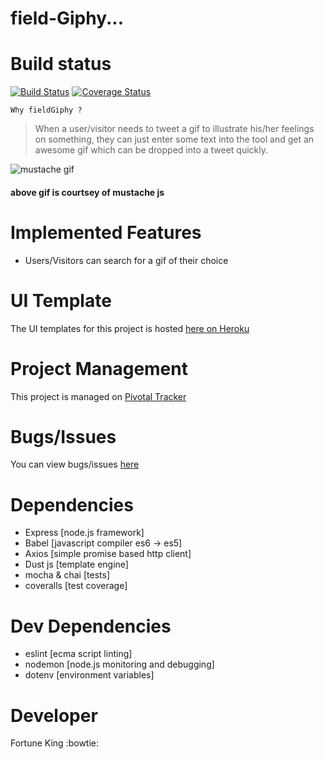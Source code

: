 # field-Giphy...

# Build status
[![Build Status](https://travis-ci.com/chunkingz/fieldGiphy.svg?branch=develop)](https://travis-ci.com/chunkingz/fieldGiphy)
[![Coverage Status](https://coveralls.io/repos/github/chunkingz/fieldGiphy/badge.svg?branch=master)](https://coveralls.io/github/chunkingz/fieldGiphy?branch=master)

`Why fieldGiphy ?`
> When a user/visitor needs to tweet a gif to illustrate his/her feelings on something, they can just enter some text into the tool and get an awesome gif which can be dropped into a tweet quickly.

![mustache gif](https://cloud.githubusercontent.com/assets/288977/8779228/a3cf700e-2f02-11e5-869a-300312fb7a00.gif "mustache gif")
#### above gif is courtsey of mustache js

# Implemented Features
- Users/Visitors can search for a gif of their choice

# UI Template
The UI templates for this project is hosted [here on Heroku](https://field-giphy.herokuapp.com/search)

# Project Management
This project is managed on [Pivotal Tracker](https://www.pivotaltracker.com/n/projects/2229291)

# Bugs/Issues
You can view bugs/issues [here](https://github.com/chunkingz/fieldGiphy/issues)

# Dependencies
- Express [node.js framework]
- Babel [javascript compiler es6 -> es5]
- Axios [simple promise based http client]
- Dust js [template engine]
- mocha & chai [tests]
- coveralls [test coverage]

# Dev Dependencies
- eslint [ecma script linting]
- nodemon [node.js monitoring and debugging]
- dotenv [environment variables]

# Developer
Fortune King :bowtie:
